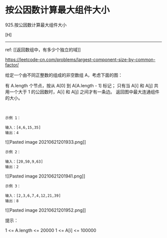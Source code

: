 # 按公因数计算最大组件大小

925.按公因数计算最大组件大小

[H]

---

ref: [[返回数组中，有多少个独立的域]]


https://leetcode-cn.com/problems/largest-component-size-by-common-factor/


给定一个由不同正整数的组成的非空数组 A，考虑下面的图：

有 A.length 个节点，按从 A[0] 到 A[A.length - 1] 标记；
只有当 A[i] 和 A[j] 共用一个大于 1 的公因数时，A[i] 和 A[j] 之间才有一条边。
返回图中最大连通组件的大小。

 
```
示例 1：

输入：[4,6,15,35]
输出：4
```
![[Pasted image 20210621201933.png]]

```
示例 2：

输入：[20,50,9,63]
输出：2
```
![[Pasted image 20210621201941.png]]

```
示例 3：

输入：[2,3,6,7,4,12,21,39]
输出：8
```
![[Pasted image 20210621201952.png]]

提示：

1 <= A.length <= 20000
1 <= A[i] <= 100000

